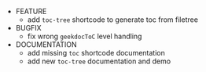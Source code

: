 * FEATURE
  * add `toc-tree` shortcode to generate toc from filetree
* BUGFIX
  * fix wrong `geekdocToC` level handling
* DOCUMENTATION
  * add missing `toc` shortcode documentation
  * add new `toc-tree` documentation and demo
